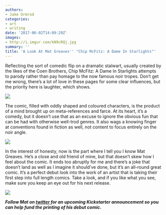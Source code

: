 ```yaml
---
authors:
- Jake Ormrod
categories:
- art
- writing
date: '2017-06-02T14:09:29Z'
images:
- http://i.imgur.com/kN9cRQj.jpg
summary: ''
title: 'A Look At Mat Greaves'' "Chip McFitz: A Dame In Starlights"'
---
```

Reflecting the sort of comedic flip on a dramatic stalwart, usually created by the likes of the Coen Brothers, Chip McFitz: A Dame In Starlights attempts to parody rather than pay homage to the now famous noir tropes. Don’t get me wrong, there’s a lot of love in these pages for some clear influences, but the priority here is laughter, which shows.

![](http://i.imgur.com/D5a9ini.jpg "")

The comic, filled with oddly shaped and coloured characters, is the product of a mind brought up on meta-references and farce. At its heart, it’s a comedy, but it doesn’t use that as an excuse to ignore the obvious fun that can be had with otherwise well-trod genres. It also wags a knowing finger at conventions found in fiction as well, not content to focus entirely on the noir angle.

![](http://i.imgur.com/9DuIyxp.jpg "")

In the interest of honesty, now is the part where I tell you I know Mat Greaves. He’s a close and old friend of mine, but that doesn’t skew how I feel about the comic. It ends too abruptly for me and there’s a joke that doesn’t land as well as I imagine it should’ve done, but it’s an all-round great comic. It’s a perfect debut look into the work of an artist that is taking their first step into full length comics. Take a look, and if you like what you see, make sure you keep an eye out for his next release.

![](http://i.imgur.com/HccoHso.jpg "")

**_Follow Mat on [twitter](https://twitter.com/matgreaves "") for an upcoming Kickstarter announcement so you can help fund the printing of his debut comic._**
